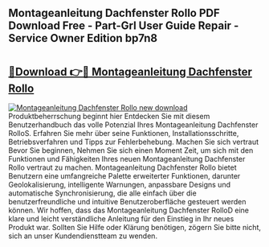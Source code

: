 ## Montageanleitung Dachfenster Rollo PDF Download Free - Part-Grl User Guide Repair - Service Owner Edition bp7n8

# <h2><a href="http://df7x6m.blite.top/?on=Montageanleitung+Dachfenster+Rollo">🔗Download 👉🔴 Montageanleitung Dachfenster Rollo</a></h2>

[![Montageanleitung Dachfenster Rollo new download](https://i.imgur.com/lujVjoI.png)](http://df7x6m.blite.top/?on=Montageanleitung+Dachfenster+Rollo)
Produktbeherrschung beginnt hier Entdecken Sie mit diesem Benutzerhandbuch das volle Potenzial Ihres Montageanleitung Dachfenster RolloS. Erfahren Sie mehr über seine Funktionen, Installationsschritte, Betriebsverfahren und Tipps zur Fehlerbehebung. Machen Sie sich vertraut Bevor Sie beginnen, Nehmen Sie sich einen Moment Zeit, um sich mit den Funktionen und Fähigkeiten Ihres neuen Montageanleitung Dachfenster Rollo vertraut zu machen. Montageanleitung Dachfenster Rollo bietet Benutzern eine umfangreiche Palette erweiterter Funktionen, darunter Geolokalisierung, intelligente Warnungen, anpassbare Designs und automatische Synchronisierung, die alle einfach über die benutzerfreundliche und intuitive Benutzeroberfläche gesteuert werden können. Wir hoffen, dass das Montageanleitung Dachfenster RolloD eine klare und leicht verständliche Anleitung für den Einstieg in Ihr neues Produkt war. Sollten Sie Hilfe oder Klärung benötigen, zögern Sie bitte nicht, sich an unser Kundendienstteam zu wenden.
